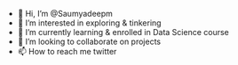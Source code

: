 - 👋 Hi, I’m @Saumyadeepm
- 👀 I’m interested in exploring & tinkering
- 🌱 I’m currently learning & enrolled in Data Science course
- 💞️ I’m looking to collaborate on projects
- 📫 How to reach me twitter

<!---
Saumyadeepm/Saumyadeepm is a ✨ special ✨ repository because its `README.md` (this file) appears on your GitHub profile.
You can click the Preview link to take a look at your changes.
--->
